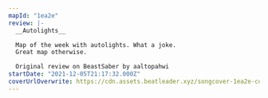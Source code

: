 ```yaml
---
mapId: "1ea2e"
review: |-
  __Autolights__

  Map of the week with autolights. What a joke.
  Great map otherwise.

  Original review on BeastSaber by aaltopahwi
startDate: "2021-12-05T21:17:32.000Z"
coverUrlOverwrite: https://cdn.assets.beatleader.xyz/songcover-1ea2e-cover.jpeg
---
```


